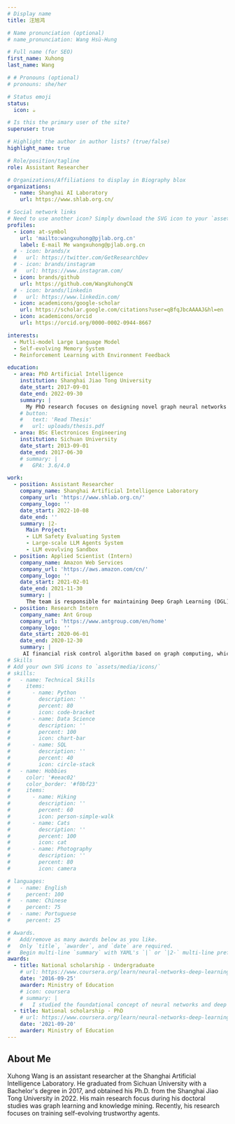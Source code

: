 ```yaml
---
# Display name
title: 汪旭鸿

# Name pronunciation (optional)
# name_pronunciation: Wang Hsü-Hung 

# Full name (for SEO)
first_name: Xuhong
last_name: Wang

# # Pronouns (optional)
# pronouns: she/her

# Status emoji
status:
  icon: ☕️

# Is this the primary user of the site?
superuser: true

# Highlight the author in author lists? (true/false)
highlight_name: true

# Role/position/tagline
role: Assistant Researcher

# Organizations/Affiliations to display in Biography blox
organizations:
  - name: Shanghai AI Laboratory
    url: https://www.shlab.org.cn/

# Social network links
# Need to use another icon? Simply download the SVG icon to your `assets/media/icons/` folder.
profiles:
  - icon: at-symbol
    url: 'mailto:wangxuhong@pjlab.org.cn'
    label: E-mail Me wangxuhong@pjlab.org.cn
  # - icon: brands/x
  #   url: https://twitter.com/GetResearchDev
  # - icon: brands/instagram
  #   url: https://www.instagram.com/
  - icon: brands/github
    url: https://github.com/WangXuhongCN
  # - icon: brands/linkedin
  #   url: https://www.linkedin.com/
  - icon: academicons/google-scholar
    url: https://scholar.google.com/citations?user=qBfqJbcAAAAJ&hl=en
  - icon: academicons/orcid
    url: https://orcid.org/0000-0002-0944-8667

interests:
  - Mutli-model Large Language Model
  - Self-evolving Memory System
  - Reinforcement Learning with Environment Feedback

education:
  - area: PhD Artificial Intelligence
    institution: Shanghai Jiao Tong University
    date_start: 2017-09-01
    date_end: 2022-09-30
    summary: |
      My PhD research focuses on designing novel graph neural networks for modeling industry-level dynamic networks, such as knowledge graphs, social networks, and financial networks. Thesis on *Deep graph learning based anomaly detection and dynamic relation modeling*. 
    # button:
    #   text: 'Read Thesis'
    #   url: uploads/thesis.pdf
  - area: BSc Electronices Engineering
    institution: Sichuan University
    date_start: 2013-09-01
    date_end: 2017-06-30
    # summary: |
    #   GPA: 3.6/4.0

work:
  - position: Assistant Researcher
    company_name: Shanghai Artificial Intelligence Laboratory
    company_url: 'https://www.shlab.org.cn/'
    company_logo: ''
    date_start: 2022-10-08
    date_end: ''
    summary: |2-
      Main Project:
      - LLM Safety Evaluating System
      - Large-scale LLM Agents System
      - LLM evovlving Sandbox
  - position: Applied Scientist (Intern)
    company_name: Amazon Web Services
    company_url: 'https://aws.amazon.com/cn/'
    company_logo: ''
    date_start: 2021-02-01
    date_end: 2021-11-30
    summary: |
      The team is responsible for maintaining Deep Graph Learning (DGL), the world's most widely used graph learning framework. I focused on improving models for dynamic graph neural network algorithms.
  - position: Research Intern
    company_name: Ant Group
    company_url: 'https://www.antgroup.com/en/home'
    company_logo: ''
    date_start: 2020-06-01
    date_end: 2020-12-30
    summary: |
     AI financial risk control algorithm based on graph computing, which has hit the top data conference [SIGMOD 2021](https://dl.acm.org/doi/abs/10.1145/3448016.3457564).
# Skills
# Add your own SVG icons to `assets/media/icons/`
# skills:
#   - name: Technical Skills
#     items:
#       - name: Python
#         description: ''
#         percent: 80
#         icon: code-bracket
#       - name: Data Science
#         description: ''
#         percent: 100
#         icon: chart-bar
#       - name: SQL
#         description: ''
#         percent: 40
#         icon: circle-stack
#   - name: Hobbies
#     color: '#eeac02'
#     color_border: '#f0bf23'
#     items:
#       - name: Hiking
#         description: ''
#         percent: 60
#         icon: person-simple-walk
#       - name: Cats
#         description: ''
#         percent: 100
#         icon: cat
#       - name: Photography
#         description: ''
#         percent: 80
#         icon: camera

# languages:
#   - name: English
#     percent: 100
#   - name: Chinese
#     percent: 75
#   - name: Portuguese
#     percent: 25

# Awards.
#   Add/remove as many awards below as you like.
#   Only `title`, `awarder`, and `date` are required.
#   Begin multi-line `summary` with YAML's `|` or `|2-` multi-line prefix and indent 2 spaces below.
awards:
  - title: National scholarship - Undergraduate
    # url: https://www.coursera.org/learn/neural-networks-deep-learning
    date: '2016-09-25'
    awarder: Ministry of Education
    # icon: coursera
    # summary: |
    #   I studied the foundational concept of neural networks and deep learning. By the end, I was familiar with the significant technological trends driving the rise of deep learning; build, train, and apply fully connected deep neural networks; implement efficient (vectorized) neural networks; identify key parameters in a neural network’s architecture; and apply deep learning to your own applications.
  - title: National scholarship - PhD
    # url: https://www.coursera.org/learn/neural-networks-deep-learning
    date: '2021-09-20'
    awarder: Ministry of Education
---
```


## About Me

Xuhong Wang is an assistant researcher at the Shanghai Artificial Intelligence Laboratory. He graduated from Sichuan University with a Bachelor's degree in 2017, and obtained his Ph.D. from the Shanghai Jiao Tong University in 2022. His main research focus during his doctoral studies was graph learning and knowledge mining. Recently, his research focuses on training self-evolving trustworthy agents.

